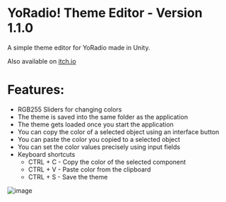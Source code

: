 # YoRadio! Theme Editor - Version 1.1.0
A simple theme editor for YoRadio made in Unity.

Also available on [itch.io](https://andrasdaradici.itch.io/yoradio-theme-editor)

# Features:
- RGB255 Sliders for changing colors
- The theme is saved into the same folder as the application
- The theme gets loaded once you start the application
- You can copy the color of a selected object using an interface button
- You can paste the color you copied to a selected object
- You can set the color values precisely using input fields
- Keyboard shortcuts
    - CTRL + C - Copy the color of the selected component
    - CTRL + V - Paste color from the clipboard
    - CTRL + S - Save the theme
 
![image](https://github.com/user-attachments/assets/340b0bb1-3af4-4b3d-b7f1-3428c6739d62)
